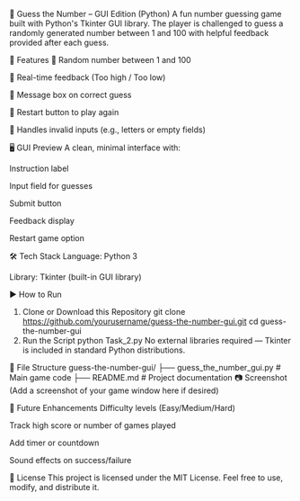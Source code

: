 🎯 Guess the Number – GUI Edition (Python)
A fun number guessing game built with Python's Tkinter GUI library. The player is challenged to guess a randomly generated number between 1 and 100 with helpful feedback provided after each guess.

📌 Features
🔢 Random number between 1 and 100

🧠 Real-time feedback (Too high / Too low)

🎉 Message box on correct guess

🔄 Restart button to play again

🚫 Handles invalid inputs (e.g., letters or empty fields)

🖥️ GUI Preview
A clean, minimal interface with:

Instruction label

Input field for guesses

Submit button

Feedback display

Restart game option

🛠️ Tech Stack
Language: Python 3

Library: Tkinter (built-in GUI library)

▶️ How to Run
1. Clone or Download this Repository
git clone https://github.com/yourusername/guess-the-number-gui.git
cd guess-the-number-gui
2. Run the Script
python Task_2.py
No external libraries required — Tkinter is included in standard Python distributions.

📂 File Structure
guess-the-number-gui/
├── guess_the_number_gui.py   # Main game code
├── README.md                 # Project documentation
📷 Screenshot
(Add a screenshot of your game window here if desired)

🤔 Future Enhancements
Difficulty levels (Easy/Medium/Hard)

Track high score or number of games played

Add timer or countdown

Sound effects on success/failure

📃 License
This project is licensed under the MIT License. Feel free to use, modify, and distribute it.

